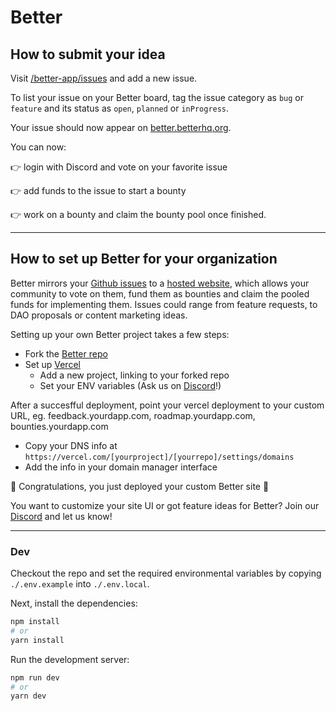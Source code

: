 # Better

## How to submit your idea

Visit [/better-app/issues](https://github.com/better-feedback/better-app/issues) and add a new issue.

To list your issue on your Better board, tag the issue category as `bug` or `feature` and its status as `open`, `planned` or `inProgress`.

Your issue should now appear on [better.betterhq.org](https://better.betterhq.org/).

You can now:

👉 login with Discord and vote on your favorite issue

👉 add funds to the issue to start a bounty

👉 work on a bounty and claim the bounty pool once finished.

---

## How to set up Better for your organization

Better mirrors your [Github issues](https://github.com/better-feedback/better-app/issues) to a [hosted website](https://better.betterhq.org/), which allows your community to vote on them, fund them as bounties and claim the pooled funds for implementing them. Issues could range from feature requests, to DAO proposals or content marketing ideas.

Setting up your own Better project takes a few steps:

- Fork the [Better repo](https://github.com/better-feedback/better-app)
- Set up [Vercel]([url](https://vercel.com/))
    - Add a new project, linking to your forked repo
     - Set your ENV variables (Ask us on [Discord](https://discord.com/invite/wwwwRFa6aj)!)

After a succesfful deployment, point your vercel deployment to your custom URL, eg. feedback.yourdapp.com, roadmap.yourdapp.com, bounties.yourdapp.com

- Copy your DNS info at `https://vercel.com/[yourproject]/[yourrepo]/settings/domains`
- Add the info in your domain manager interface

🎊 Congratulations, you just deployed your custom Better site 🎉

You want to customize your site UI or got feature ideas for Better? Join our [Discord](https://discord.com/invite/wwwwRFa6aj) and let us know!

---

### Dev

Checkout the repo and set the required environmental variables by copying `./.env.example` into `./.env.local`.

Next, install the dependencies:

```bash
npm install
# or
yarn install
```

Run the development server:

```bash
npm run dev
# or
yarn dev
```
